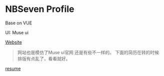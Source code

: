 # NBSeven Profile
Base on VUE

UI: Muse ui

[Website](https://htmlpreview.github.io/?https://github.com/NBSeven/NBSeven-Profile/blob/master/dist/index.html#/personal)

>网站也是模仿了Muse ui官网 还是有些不一样的。
下面的简历在转的时候排版有点乱了，看看就好。 

[resume](https://github.com/NBSeven/NBSeven-Profile/blob/master/public/resume.pdf)
